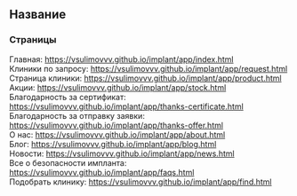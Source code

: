 ## Название

### Страницы

Главная: https://vsulimovvv.github.io/implant/app/index.html  
Клиники по запросу: https://vsulimovvv.github.io/implant/app/request.html  
Страница клиники: https://vsulimovvv.github.io/implant/app/product.html  
Акции: https://vsulimovvv.github.io/implant/app/stock.html  
Благодарность за сертификат: https://vsulimovvv.github.io/implant/app/thanks-certificate.html  
Благодарность за отправку заявки: https://vsulimovvv.github.io/implant/app/thanks-offer.html  
О нас: https://vsulimovvv.github.io/implant/app/about.html  
Блог: https://vsulimovvv.github.io/implant/app/blog.html  
Новости: https://vsulimovvv.github.io/implant/app/news.html  
Все о безопасности импланта: https://vsulimovvv.github.io/implant/app/faqs.html  
Подобрать клинику: https://vsulimovvv.github.io/implant/app/find.html  
